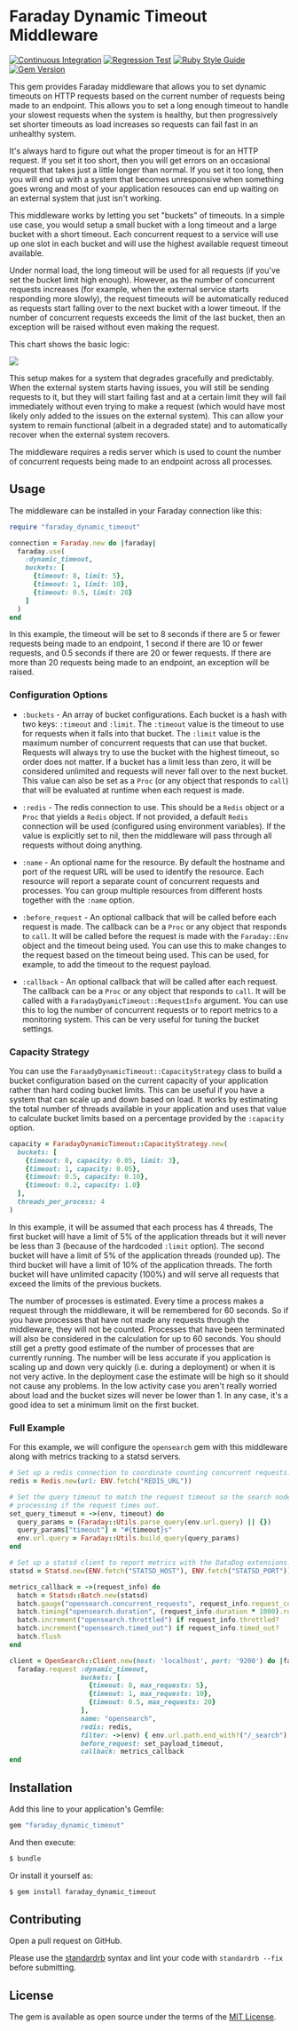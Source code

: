 # Faraday Dynamic Timeout Middleware

[![Continuous Integration](https://github.com/bdurand/faraday_dynamic_timeout/actions/workflows/continuous_integration.yml/badge.svg)](https://github.com/bdurand/faraday_dynamic_timeout/actions/workflows/continuous_integration.yml)
[![Regression Test](https://github.com/bdurand/faraday_dynamic_timeout/actions/workflows/regression_test.yml/badge.svg)](https://github.com/bdurand/faraday_dynamic_timeout/actions/workflows/regression_test.yml)
[![Ruby Style Guide](https://img.shields.io/badge/code_style-standard-brightgreen.svg)](https://github.com/testdouble/standard)
[![Gem Version](https://badge.fury.io/rb/faraday_dynamic_timeout.svg)](https://badge.fury.io/rb/faraday_dynamic_timeout)

This gem provides Faraday middleware that allows you to set dynamic timeouts on HTTP requests based on the current number of requests being made to an endpoint. This allows you to set a long enough timeout to handle your slowest requests when the system is healthy, but then progressively set shorter timeouts as load increases so requests can fail fast in an unhealthy system.

It's always hard to figure out what the proper timeout is for an HTTP request. If you set it too short, then you will get errors on an occasional request that takes just a little longer than normal. If you set it too long, then you will end up with a system that becomes unresponsive when something goes wrong and most of your application resouces can end up waiting on an external system that just isn't working.

This middleware works by letting you set "buckets" of timeouts. In a simple use case, you would setup a small bucket with a long timeout and a large bucket with a short timeout. Each concurrent request to a service will use up one slot in each bucket and will use the highest available request timeout available.

Under normal load, the long timeout will be used for all requests (if you've set the bucket limit high enough). However, as the number of concurrent requests increases (for example, when the external service starts responding more slowly), the request timeouts will be automatically reduced as requests start falling over to the next bucket with a lower timeout. If the number of concurrent requests exceeds the limit of the last bucket, then an exception will be raised without even making the request.

This chart shows the basic logic:

[![](https://mermaid.ink/img/pako:eNptk8tuwyAQRX8F0U0qOZWjKlJltZUSJ91102ZV2wuExwkKjxSwqijJvxcMVHnUq5m5Z4C5mAOmqgVc4I6rH7oh2qLVopbIfR_w3YOxoyoGzX2oz6p5T7dg61paJkD1tkBPJnMpZ4K5ZNoEcP4PODkHJ3kky3_I_GF6waZVl1orPao0YQbQG9GkJfvFXhLB6IoJ31qsNlpZy6Ed2HRuY_ccQruLtdpCcdfleUYVV3oIA7cKJ6gMWBRPE7d-J1uIZlSVT5JHTZMsMzslDXjPQpQ2jyAaj19RuQG6PZRK0l5rkH7qKJtT9MMTnj0-v0yPaHZbnbjy_Lb8mB9ReVkee-XVC8Po8Q4H_s_rqTmmsePVXeqTa7281P1dXRExGQY-8-3GyAFIbuEMC9CCsNb9kQfP1thuQECNCxe20JGe2xpnQRLMTzSjVmnjiY5wA1GTysKMs7UMrRw611fLk9uC9FZ97iXFhdU9ZLjftcTCgpG1JgIXYRUMLXPrvofXMTySRC4H5Q_cEfmlVGo8_QJywxkA?type=png)](https://mermaid-js.github.io/mermaid-live-editor/edit#pako:eNptk8tuwyAQRX8F0U0qOZWjKlJltZUSJ91102ZV2wuExwkKjxSwqijJvxcMVHnUq5m5Z4C5mAOmqgVc4I6rH7oh2qLVopbIfR_w3YOxoyoGzX2oz6p5T7dg61paJkD1tkBPJnMpZ4K5ZNoEcP4PODkHJ3kky3_I_GF6waZVl1orPao0YQbQG9GkJfvFXhLB6IoJ31qsNlpZy6Ed2HRuY_ccQruLtdpCcdfleUYVV3oIA7cKJ6gMWBRPE7d-J1uIZlSVT5JHTZMsMzslDXjPQpQ2jyAaj19RuQG6PZRK0l5rkH7qKJtT9MMTnj0-v0yPaHZbnbjy_Lb8mB9ReVkee-XVC8Po8Q4H_s_rqTmmsePVXeqTa7281P1dXRExGQY-8-3GyAFIbuEMC9CCsNb9kQfP1thuQECNCxe20JGe2xpnQRLMTzSjVmnjiY5wA1GTysKMs7UMrRw611fLk9uC9FZ97iXFhdU9ZLjftcTCgpG1JgIXYRUMLXPrvofXMTySRC4H5Q_cEfmlVGo8_QJywxkA)

This setup makes for a system that degrades gracefully and predictably. When the external system starts having issues, you will still be sending requests to it, but they will start failing fast and at a certain limit they will fail immediately without even trying to make a request (which would have most likely only added to the issues on the external system). This can allow your system to remain functional (albeit in a degraded state) and to automatically recover when the external system recovers.

The middleware requires a redis server which is used to count the number of concurrent requests being made to an endpoint across all processes.

## Usage

The middleware can be installed in your Faraday connection like this:

```ruby
require "faraday_dynamic_timeout"

connection = Faraday.new do |faraday|
  faraday.use(
    :dynamic_timeout,
    buckets: [
      {timeout: 8, limit: 5},
      {timeout: 1, limit: 10},
      {timeout: 0.5, limit: 20}
    ]
  )
end
```

In this example, the timeout will be set to 8 seconds if there are 5 or fewer requests being made to an endpoint, 1 second if there are 10 or fewer requests, and 0.5 seconds if there are 20 or fewer requests. If there are more than 20 requests being made to an endpoint, an exception will be raised.

### Configuration Options

- `:buckets` - An array of bucket configurations. Each bucket is a hash with two keys: `:timeout` and `:limit`. The `:timeout` value is the timeout to use for requests when it falls into that bucket. The `:limit` value is the maximum number of concurrent requests that can use that bucket. Requests will always try to use the bucket with the highest timeout, so order does not matter. If a bucket has a limit less than zero, it will be considered unlimited and requests will never fall over to the next bucket. This value can also be set as a `Proc` (or any object that responds to `call`) that will be evaluated at runtime when each request is made.

- `:redis` - The redis connection to use. This should be a `Redis` object or a `Proc` that yields a `Redis` object. If not provided, a default `Redis` connection will be used (configured using environment variables). If the value is explicitly set to nil, then the middleware will pass through all requests without doing anything.

- `:name` - An optional name for the resource. By default the hostname and port of the request URL will be used to identify the resource. Each resource will report a separate count of concurrent requests and processes. You can group multiple resources from different hosts together with the `:name` option.

- `:before_request` - An optional callback that will be called before each request is made. The callback can be a `Proc` or any object that responds to `call`. It will be called before the request is made with the `Faraday::Env` object and the timeout being used. You can use this to make changes to the request based on the timeout being used. This can be used, for example, to add the timeout to the request payload.

- `:callback` - An optional callback that will be called after each request. The callback can be a `Proc` or any object that responds to `call`. It will be called with a `FaradayDyamicTimeout::RequestInfo` argument. You can use this to log the number of concurrent requests or to report metrics to a monitoring system. This can be very useful for tuning the bucket settings.

### Capacity Strategy

You can use the `FaraadyDynamicTimeout::CapacityStrategy` class to build a bucket configuration based on the current capacity of your application rather than hard coding bucket limits. This can be useful if you have a system that can scale up and down based on load. It works by estimating the total number of threads available in your application and uses that value to calculate bucket limits based on a percentage provided by the `:capacity` option.

```ruby
capacity = FaradayDynamicTimeout::CapacityStrategy.new(
  buckets: [
    {timeout: 8, capacity: 0.05, limit: 3},
    {timeout: 1, capacity: 0.05},
    {timeout: 0.5, capacity: 0.10},
    {timeout: 0.2, capacity: 1.0}
  ],
  threads_per_process: 4
)
```

In this example, it will be assumed that each process has 4 threads, The first bucket will have a limit of 5% of the application threads but it will never be less than 3 (because of the hardcoded `:limit` option). The second bucket will have a limit of 5% of the application threads (rounded up). The third bucket will have a limit of 10% of the application threads. The forth bucket will have unlimited capacity (100%) and will serve all requests that exceed the limits of the previous buckets.

The number of processes is estimated. Every time a process makes a request through the middleware, it will be remembered for 60 seconds. So if you have processes that have not made any requests through the middleware, they will not be counted. Processes that have been terminated will also be considered in the calculation for up to 60 seconds. You should still get a pretty good estimate of the number of processes that are currently running. The number will be less accurate if you application is scaling up and down very quickly (i.e. during a deployment) or when it is not very active. In the deployment case the estimate will be high so it should not cause any problems. In the low activity case you aren't really worried about load and the bucket sizes will never be lower than 1. In any case, it's a good idea to set a minimum limit on the first bucket.

### Full Example

For this example, we will configure the `opensearch` gem with this middleware along with metrics tracking to a statsd servers.

```ruby
# Set up a redis connection to coordinate counting concurrent requests.
redis = Redis.new(url: ENV.fetch("REDIS_URL"))

# Set the query timeout to match the request timeout so the search nodes will stop
# processing if the request times out.
set_query_timeout = ->(env, timeout) do
  query_params = (Faraday::Utils.parse_query(env.url.query) || {})
  query_params["timeout"] = "#{timeout}s"
  env.url.query = Faraday::Utils.build_query(query_params)
end

# Set up a statsd client to report metrics with the DataDog extensions.
statsd = Statsd.new(ENV.fetch("STATSD_HOST"), ENV.fetch("STATSD_PORT"))

metrics_callback = ->(request_info) do
  batch = Statsd::Batch.new(statsd)
  batch.gauge("opensearch.concurrent_requests", request_info.request_count)
  batch.timing("opensearch.duration", (request_info.duration * 1000).round)
  batch.increment("opensearch.throttled") if request_info.throttled?
  batch.increment("opensearch.timed_out") if request_info.timed_out?
  batch.flush
end

client = OpenSearch::Client.new(host: 'localhost', port: '9200') do |faraday|
  faraday.request :dynamic_timeout,
                  buckets: [
                    {timeout: 8, max_requests: 5},
                    {timeout: 1, max_requests: 10},
                    {timeout: 0.5, max_requests: 20}
                  ],
                  name: "opensearch",
                  redis: redis,
                  filter: ->(env) { env.url.path.end_with?("/_search") },
                  before_request: set_payload_timeout,
                  callback: metrics_callback
end
```

## Installation

Add this line to your application's Gemfile:

```ruby
gem "faraday_dynamic_timeout"
```

And then execute:
```bash
$ bundle
```

Or install it yourself as:
```bash
$ gem install faraday_dynamic_timeout
```

## Contributing

Open a pull request on GitHub.

Please use the [standardrb](https://github.com/testdouble/standard) syntax and lint your code with `standardrb --fix` before submitting.

## License

The gem is available as open source under the terms of the [MIT License](https://opensource.org/licenses/MIT).
